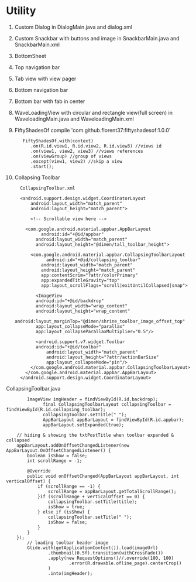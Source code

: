 # Utility

1. Custom Dialog in DialogMain.java and dialog.xml
2. Custom Snackbar with buttons and image in SnackbarMain.java and SnackbarMain.xml
3. BottomSheet
4. Top navigation bar
5. Tab view with view pager
6. Bottom navigation bar
7. Bottom bar with fab in center
8. WaveLoadingView with circular and rectangle view(full screen) in WaveloadingMain.java and WaveloadingMain.xml
          
9. FiftyShadesOf
          compile 'com.github.florent37:fiftyshadesof:1.0.0'
          
          FiftyShadesOf.with(context)
             .on(R.id.view1, R.id.view2, R.id.view3) //views id
             .on(view1, view2, view3) //views references 
             .on(viewGroup) //group of views
             .except(view1, view2) //skip a view
             .start();

10. Collapsing Toolbar 

          CollapsingToolbar.xml
          
          <android.support.design.widget.CoordinatorLayout
              android:layout_width="match_parent"
              android:layout_height="match_parent">

              <!-- Scrollable view here -->

            <com.google.android.material.appbar.AppBarLayout
                  android:id="+@id/appbar"
                android:layout_width="match_parent"
                android:layout_height="@dimen/tall_toolbar_height">

              <com.google.android.material.appbar.CollapsingToolbarLayout
                    android:id="+@id/collapsing_toolbar"
                  android:layout_width="match_parent"
                  android:layout_height="match_parent"
                  app:contentScrim="?attr/colorPrimary"
                  app:expandedTitleGravity="top"
                  app:layout_scrollFlags="scroll|exitUntilCollapsed|snap">

                <ImageView
                android:id="+@id/backdrop"
                android:layout_width="wrap_content"
                android:layout_height="wrap_content"
                android:layout_marginTop="@dimen/shrine_toolbar_image_offset_top"
                app:layout_collapseMode="parallax"
                app:layout_collapseParallaxMultiplier="0.5"/>

                <android.support.v7.widget.Toolbar
                android:id="+@id/toolbar"
                    android:layout_width="match_parent"
                    android:layout_height="?attr/actionBarSize"
                    app:layout_collapseMode="pin"/>
              </com.google.android.material.appbar.CollapsingToolbarLayout>
            </com.google.android.material.appbar.AppBarLayout>
          </android.support.design.widget.CoordinatorLayout>

CollapsingToolbar.java
  
            ImageView imgHeader = findViewById(R.id.backdrop);
                  final CollapsingToolbarLayout collapsingToolbar = findViewById(R.id.collapsing_toolbar);
                  collapsingToolbar.setTitle(" ");
                  AppBarLayout appBarLayout = findViewById(R.id.appbar);
                  appBarLayout.setExpanded(true);

        // hiding & showing the txtPostTitle when toolbar expanded & collapsed
        appBarLayout.addOnOffsetChangedListener(new AppBarLayout.OnOffsetChangedListener() {
            boolean isShow = false;
            int scrollRange = -1;

            @Override
            public void onOffsetChanged(AppBarLayout appBarLayout, int verticalOffset) {
                if (scrollRange == -1) {
                    scrollRange = appBarLayout.getTotalScrollRange();
                }if (scrollRange + verticalOffset == 0) {
                    collapsingToolbar.setTitle(title);
                    isShow = true;
                } else if (isShow) {
                    collapsingToolbar.setTitle(" ");
                    isShow = false;
                }
            }
        });
            // loading toolbar header image
            Glide.with(getApplicationContext()).load(imageUrl)
                    .thumbnail(0.5f).transition(withCrossFade())
                    .apply(new RequestOptions()//.override(100, 100)
                            .error(R.drawable.ofline_page).centerCrop()
                    )
                    .into(imgHeader);
